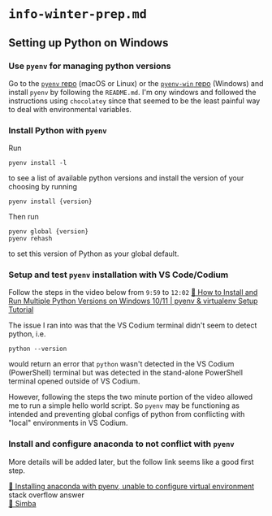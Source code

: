 # `info-winter-prep.md`

## Setting up Python on Windows

### Use `pyenv` for managing python versions

Go to the [`pyenv` repo](https://github.com/pyenv/pyenv) (macOS or Linux) or the [`pyenv-win` repo](https://github.com/pyenv-win/pyenv-win/) (Windows) and install `pyenv` by following the `README.md`.
I'm ony windows and followed the instructions using `chocolatey` since that seemed to be the least painful way to deal with environmental variables.

### Install Python with `pyenv`

Run

```
pyenv install -l
```

to see a list of available python versions and install the version of your choosing by running

```
pyenv install {version}
```

Then run

```
pyenv global {version}
pyenv rehash
```

to set this version of Python as your global default.

### Setup and test `pyenv` installation with VS Code/Codium

Follow the steps in the video below from `9:59` to `12:02`
[🎥 How to Install and Run Multiple Python Versions on Windows 10/11 | pyenv & virtualenv Setup Tutorial](https://www.youtube.com/watch?v=HTx18uyyHw&t=9m59s)

The issue I ran into was that the VS Codium terminal didn't seem to detect python, i.e.

```
python --version
```

would return an error that `python` wasn't detected in the VS Codium (PowerShell) terminal but was detected in the stand-alone PowerShell terminal opened outside of VS Codium.

However, following the steps the two minute portion of the video allowed me to run a simple hello world script. So `pyenv` may be functioning as intended and preventing global configs of python from conflicting with "local" environments in VS Codium.

### Install and configure anaconda to not conflict with `pyenv`

More details will be added later, but the follow link seems like a good first step.

[🥞 Installing anaconda with pyenv, unable to configure virtual environment](https://stackoverflow.com/a/58045984)  
stack overflow answer  
[👤 Simba](https://stackoverflow.com/users/5101148/simba)
